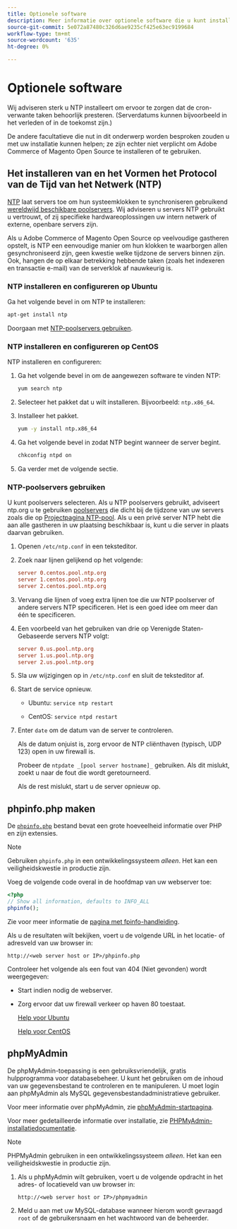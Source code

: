 ```yaml
---
title: Optionele software
description: Meer informatie over optionele software die u kunt installeren voor ondersteuning van installaties op locatie van Adobe Commerce en Magento Open Source.
source-git-commit: 5e072a87480c326d6ae9235cf425e63ec9199684
workflow-type: tm+mt
source-wordcount: '635'
ht-degree: 0%

---
```



# Optionele software

Wij adviseren sterk u NTP installeert om ervoor te zorgen dat de cron-verwante taken behoorlijk presteren. (Serverdatums kunnen bijvoorbeeld in het verleden of in de toekomst zijn.)

De andere facultatieve die nut in dit onderwerp worden besproken zouden u met uw installatie kunnen helpen; ze zijn echter niet verplicht om Adobe Commerce of Magento Open Source te installeren of te gebruiken.

## Het installeren van en het Vormen het Protocol van de Tijd van het Netwerk (NTP)

[NTP](https://www.ntp.org/) laat servers toe om hun systeemklokken te synchroniseren gebruikend [wereldwijd beschikbare poolservers](https://www.ntppool.org/en/). Wij adviseren u servers NTP gebruikt u vertrouwt, of zij specifieke hardwareoplossingen uw intern netwerk of externe, openbare servers zijn.

Als u Adobe Commerce of Magento Open Source op veelvoudige gastheren opstelt, is NTP een eenvoudige manier om hun klokken te waarborgen allen gesynchroniseerd zijn, geen kwestie welke tijdzone de servers binnen zijn. Ook, hangen de op elkaar betrekking hebbende taken (zoals het indexeren en transactie e-mail) van de serverklok af nauwkeurig is.

### NTP installeren en configureren op Ubuntu

Ga het volgende bevel in om NTP te installeren:

```bash
apt-get install ntp
```

Doorgaan met [NTP-poolservers gebruiken](#use-ntp-pool-servers).

### NTP installeren en configureren op CentOS

NTP installeren en configureren:

1. Ga het volgende bevel in om de aangewezen software te vinden NTP:

   ```bash
   yum search ntp
   ```

1. Selecteer het pakket dat u wilt installeren. Bijvoorbeeld: `ntp.x86_64`.

1. Installeer het pakket.

   ```bash
   yum -y install ntp.x86_64
   ```

1. Ga het volgende bevel in zodat NTP begint wanneer de server begint.

   ```bash
   chkconfig ntpd on
   ```

1. Ga verder met de volgende sectie.

### NTP-poolservers gebruiken

U kunt poolservers selecteren. Als u NTP poolservers gebruikt, adviseert ntp.org u te gebruiken [poolservers](https://www.ntppool.org/en/) die dicht bij de tijdzone van uw servers zoals die op [Projectpagina NTP-pool](https://www.ntppool.org/en/use.html). Als u een privé server NTP hebt die aan alle gastheren in uw plaatsing beschikbaar is, kunt u die server in plaats daarvan gebruiken.

1. Openen `/etc/ntp.conf` in een teksteditor.

1. Zoek naar lijnen gelijkend op het volgende:

   ```conf
   server 0.centos.pool.ntp.org
   server 1.centos.pool.ntp.org
   server 2.centos.pool.ntp.org
   ```

1. Vervang die lijnen of voeg extra lijnen toe die uw NTP poolserver of andere servers NTP specificeren. Het is een goed idee om meer dan één te specificeren.

1. Een voorbeeld van het gebruiken van drie op Verenigde Staten-Gebaseerde servers NTP volgt:

   ```conf
   server 0.us.pool.ntp.org
   server 1.us.pool.ntp.org
   server 2.us.pool.ntp.org
   ```

1. Sla uw wijzigingen op in `/etc/ntp.conf` en sluit de teksteditor af.

1. Start de service opnieuw.

   * Ubuntu: `service ntp restart`

   * CentOS: `service ntpd restart`

1. Enter `date` om de datum van de server te controleren.

   Als de datum onjuist is, zorg ervoor de NTP cliënthaven (typisch, UDP 123) open in uw firewall is.

   Probeer de `ntpdate _[pool server hostname]_` gebruiken. Als dit mislukt, zoekt u naar de fout die wordt geretourneerd.

   Als de rest mislukt, start u de server opnieuw op.

## phpinfo.php maken

De [`phpinfo.php`](https://www.php.net/manual/en/function.phpinfo.php) bestand bevat een grote hoeveelheid informatie over PHP en zijn extensies.

>[!NOTE]
>
>Gebruiken `phpinfo.php` in een ontwikkelingssysteem _alleen_. Het kan een veiligheidskwestie in productie zijn.

Voeg de volgende code overal in de hoofdmap van uw webserver toe:

```php
<?php
// Show all information, defaults to INFO_ALL
phpinfo();
```

Zie voor meer informatie de [pagina met fpinfo-handleiding](https://www.php.net/manual/en/function.phpinfo.php).

Als u de resultaten wilt bekijken, voert u de volgende URL in het locatie- of adresveld van uw browser in:

```http
http://<web server host or IP>/phpinfo.php
```

Controleer het volgende als een fout van 404 (Niet gevonden) wordt weergegeven:

* Start indien nodig de webserver.
* Zorg ervoor dat uw firewall verkeer op haven 80 toestaat.

   [Help voor Ubuntu](https://help.ubuntu.com/community/UFW)

   [Help voor CentOS](https://wiki.centos.org/HowTos/Network/IPTables)

## phpMyAdmin

De phpMyAdmin-toepassing is een gebruiksvriendelijk, gratis hulpprogramma voor databasebeheer. U kunt het gebruiken om de inhoud van uw gegevensbestand te controleren en te manipuleren. U moet login aan phpMyAdmin als MySQL gegevensbestandadministratieve gebruiker.

Voor meer informatie over phpMyAdmin, zie [phpMyAdmin-startpagina](https://www.phpmyadmin.net/).

Voor meer gedetailleerde informatie over installatie, zie [PHPMyAdmin-installatiedocumentatie](https://docs.phpmyadmin.net/en/latest/setup.html#quick-install).

>[!NOTE]
>
>PHPMyAdmin gebruiken in een ontwikkelingssysteem _alleen_. Het kan een veiligheidskwestie in productie zijn.

1. Als u phpMyAdmin wilt gebruiken, voert u de volgende opdracht in het adres- of locatieveld van uw browser in:

   ```http
   http://<web server host or IP>/phpmyadmin
   ```

1. Meld u aan met uw MySQL-database wanneer hierom wordt gevraagd `root` of de gebruikersnaam en het wachtwoord van de beheerder.
